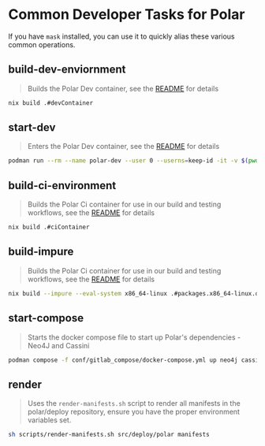 # Common Developer Tasks for Polar
If you have `mask` installed, you can use it to quickly alias these various common operations.
<!-- A heading defines the command's name -->
## build-dev-enviornment

<!-- A blockquote defines the command's description -->
> Builds the Polar Dev container, see the [README](dev/README.md) for details

<!-- A code block defines the script to be executed -->
~~~sh
nix build .#devContainer
~~~

## start-dev
<!-- A blockquote defines the command's description -->
> Enters the Polar Dev container, see the [README](dev/README.md) for details

~~~sh
podman run --rm --name polar-dev --user 0 --userns=keep-id -it -v $(pwd):/workspace:rw -p 2222:2223 polar-dev:latest bash -c "/create-user.sh $(whoami) $(id -u) $(id -g)"
~~~
## build-ci-environment
> Builds the Polar Ci container for use in our build and testing workflows, see the [README](dev/README.md) for details

~~~sh
nix build .#ciContainer
~~~

## build-impure
> Builds the Polar Ci container for use in our build and testing workflows, see the [README](dev/README.md) for details

~~~sh
nix build --impure --eval-system x86_64-linux .#packages.x86_64-linux.default
~~~

## start-compose
> Starts the docker compose file to start up Polar's dependencies - Neo4J and Cassini

~~~sh
podman compose -f conf/gitlab_compose/docker-compose.yml up neo4j cassini -d
~~~
## render

> Uses the `render-manifests.sh` script to render all manifests in the polar/deploy repository, ensure you have the proper environment variables set.

~~~sh
sh scripts/render-manifests.sh src/deploy/polar manifests
~~~
